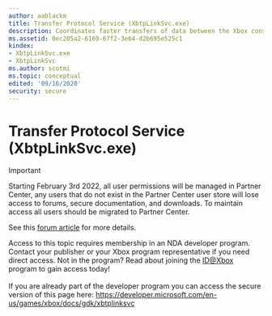 ```yaml
---
author: aablackm
title: Transfer Protocol Service (XbtpLinkSvc.exe)
description: Coordinates faster transfers of data between the Xbox console and the development PC.
ms.assetid: 0ec205a2-6169-67f2-3e64-d2b695e525c1
kindex:
- XbtpLinkSvc.exe
- XbtpLinkSvc
ms.author: scotmi
ms.topic: conceptual
edited: '09/16/2020'
security: secure
---
```


# Transfer Protocol Service (XbtpLinkSvc.exe)
> [!IMPORTANT]
> Starting February 3rd 2022, all user permissions will be managed in Partner Center, any users that do not exist in the Partner Center user store will lose access to forums, secure documentation, and downloads. To maintain access all users should be migrated to Partner Center. <p></p>See this <a href="https://forums.xboxlive.com/articles/132187/breaking-change-user-access-for-forums-secure-docu.html">forum article</a> for more details.  

 Access to this topic requires membership in an NDA developer program. Contact your publisher or your Xbox program representative if you need direct access. Not in the program? Read about joining the <a href="https://www.xbox.com/Developers/id">ID@Xbox</a> program to gain access today!  <br/><br/>If you are already part of the developer program you can access the secure version of this page here: <a target="_blank" href="https://developer.microsoft.com/en-us/games/xbox/docs/gdk/xbtplinksvc">https://developer.microsoft.com/en-us/games/xbox/docs/gdk/xbtplinksvc</a>